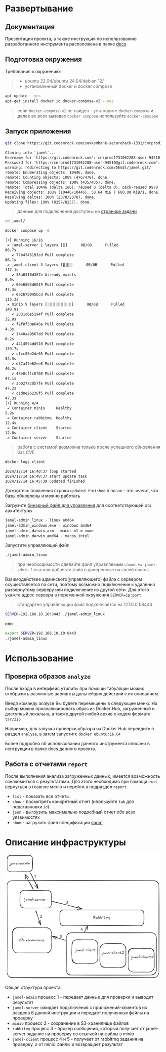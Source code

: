 # Развертывание

## Документация

Презентация проекта, а также инструкция по использованию разработанного инструмента расположена в папке [docs](./docs)

## Подготовка окружения

Требования к окружению:

> - ubuntu 22.04/ubuntu 24.04/debian 12/
> - установленный docker и docker compose

```bash
apt update --yes
apt-get install docker.io docker-compose-v2 --yes
```

> если `docker-compose-v2` не найден - установите `docker-compose` и далее во всех вызовах `docker compose` используйте `docker-compose`

## Запуск приложения

```bash
git clone https://git.codenrock.com/sovkombank-securehack-1331/cnrprod1733496609-team-81653/jamel
```

```
Cloning into 'jamel'...
Username for 'https://git.codenrock.com': cnrprod1731062288-user-94510
Password for 'https://cnrprod1731062288-user-94510@git.codenrock.com':
warning: redirecting to https://git.codenrock.com/5hm3l/jamel.git/
remote: Enumerating objects: 10446, done.
remote: Counting objects: 100% (476/476), done.
remote: Compressing objects: 100% (435/435), done.
remote: Total 10446 (delta 186), reused 0 (delta 0), pack-reused 9970
Receiving objects: 100% (10446/10446), 50.64 MiB | 600.00 KiB/s, done.
Resolving deltas: 100% (2378/2378), done.
Updating files: 100% (8257/8257), done.
```

> данные для подключения доступны на [странице задачи](https://codenrock.com/contests/sovkombank-securehack/#/tasks/2206/6292)

```bash
cd jamel/
```

```bash
docker compose up -d
```

```
[+] Running 16/16
 ✔ jamel-server 1 layers [⣿]      0B/0B      Pulled                                                                                        86.7s
   ✔ 77b4f45193cd Pull complete                                                                                                            86.1s
 ✔ jamel-client 3 layers [⣿⣿⣿]      0B/0B      Pulled                                                                                     117.1s
   ✔ 38a8310d387e Already exists                                                                                                            0.0s
   ✔ 00e6563d6019 Pull complete                                                                                                            47.3s
   ✔ 6e2675045bcd Pull complete                                                                                                           116.3s
 ✔ minio 9 layers [⣿⣿⣿⣿⣿⣿⣿⣿⣿]      0B/0B      Pulled                                                                                      140.9s
   ✔ 2831c6e5194f Pull complete                                                                                                            32.8s
   ✔ f2f8f30a646a Pull complete                                                                                                             4.3s
   ✔ 3440aa9567dd Pull complete                                                                                                             0.2s
   ✔ 4414594dd510 Pull complete                                                                                                           139.7s
   ✔ c1cc85e2de65 Pull complete                                                                                                            52.5s
   ✔ d57a4fe62ee8 Pull complete                                                                                                            46.2s
   ✔ 48e0cffc0f68 Pull complete                                                                                                            47.1s
   ✔ 2b027acd57fe Pull complete                                                                                                            47.2s
   ✔ c1d0e26236f5 Pull complete                                                                                                            47.3s
[+] Running 4/4
 ✔ Container minio     Healthy                                                                                                              5.9s
 ✔ Container rabbitmq  Healthy                                                                                                             12.4s
 ✔ Container client    Started                                                                                                             12.6s
 ✔ Container server    Started
```

> работа с системой возможна только после успешного обновления баз CVE

```bash
docker logs client
```

```
2024/12/14 16:40:37 loop started
2024/12/14 16:40:37 start update task
2024/12/14 16:45:39 updated finished
```

Дождитесь появления строки `updated finished` в логах - это значит, что базы обновлены и можно работать

Загрузите [бинарный файл для управления](https://git.codenrock.com/sovkombank-securehack-1331/cnrprod1733496609-team-81653/jamel/-/releases) для соответствующей ос/архитектуры

```bash
jamel-admin_linux - linux amd64
jamel-admin_windows.exe - windows amd64
jamel-admin_darwin_arm - macos m1 и выше
jamel-admin_darwin_amd64 - macos intel
```

Запустите управляющий файл

```bash
./jamel-admin_linux

```

> при необходимости сделайте файл управляемым `chmod +x jamel-admin_linux` или добавьте файл в доверенные на своей macos

Взаимодействие админского(управляющего) файла с сервером осуществляется по сети, поэтому возможно подключение к удаленно развернутому серверу или подключение из другой сети. Для этого укажте адрес сервера в переменной окружения `SERVER=ip:port`

> стандартно управляющий файл подключается на 127.0.0.1:8443

```bash
SERVER=192.168.10.10:8443 ./jamel-admin_linux
```

или

```bash
export SERVER=192.168.10.10:8443
./jamel-admin_linux
```

# Использование

## Проверка образов `analyze`

После входа в интерфейс утилиты при помощи табуляции можно отобразить различные варианты дальнейших действий с их описанием.

Введя команду analyze Вы будете перемещены в следующее меню.
На выбор можно проанализировать образ из Docker Hub, загруженный и доступный локально, а также другой любой архив с кодом формата `tar/zip`

Например, для запуска проверки образра из Docker Hub перейдите в раздел `analyze`, а затем запустите `docker ubuntu:16.04`

Более подробно об использовании данного инструмента описано в иснтрукции в папке docs данного проекта.

## Работа с отчетами `report`

После выполнения анализа загруженных данных, имеется возможность ознакомиться с результатами. Для этого необходимо при помощи `exit` вернуться в главное меню и перейти в подраздел `report`.

- `list` - показать все отчеты
- `show` - посмотреть конкретный отчет (ипользуйте `tab` для подставновки `id`)
- `json` - выгрузить максимально подробный отчет обо всех уязвимостях
- `sbom` - загрузить файл спецификации [sbom](https://www.cisa.gov/sbom)

# Описание инфраструктуры

![jamel-scheme](./docs/scheme.png)

Общая структура проекта:

- `jamel-admin` процесс 1 - передает данные для проверки и выводит результат
- `jamel-server` ожидает подключения с приложений-клиентов из раздела 6 данной инструкции и передает полученные файлы на проверку
- `minio` процесс 2 - сохранение в S3-хранилище файлов
- `rabbitmq` процесс 3 - брокер сообщений, который получает от jamel-server задание на проверку со ссылкой на файлы в minio
- `jamel-client` процесс 4 и 5 - получает от rabbitmq задания на проверку, а от minio файлы и возвращает результат
